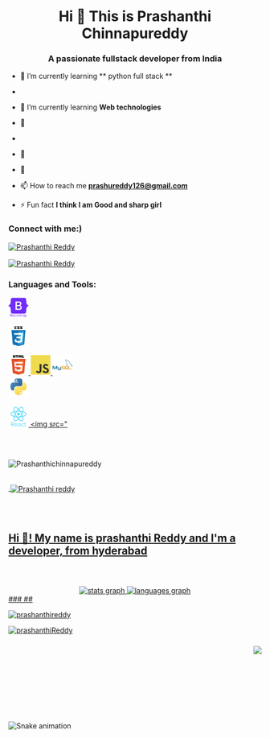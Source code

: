 <h1 align="center">Hi  👋 This is  Prashanthi Chinnapureddy </h1>

<h3 align="center">A passionate fullstack developer from India</h3>

- 🔭 I’m currently learning ** python full stack **
-
- 🌱 I’m currently learning **Web technologies**
- 👯
- 
- 🤝
- 💬 
- 📫 How to reach me **prashureddy126@gmail.com**

- ⚡ Fun fact **I think I am Good and sharp girl**

<h3 align="left">Connect with me:)</h3>
<p align="left">
<a href="https://www.linkedin.com/in/prashanthi-reddy-56b868241/?lipi=urn%3Ali%3Apage%3Ad_flagship3_profile_view_base%3BA%2Foi4e%2BDTO673cPN4F%2BnSw%3D%3D" target="blank"><img align="center" src="https://raw.githubusercontent.com/rahuldkjain/github-profile-readme-generator/master/src/images/icons/Social/linked-in-alt.svg" alt="Prashanthi Reddy" height="30" width="40" /></a>

<a href="https://instagram.com/prashanthi_reddych" target="blank"><img align="center" src="https://raw.githubusercontent.com/rahuldkjain/github-profile-readme-generator/master/src/images/icons/Social/instagram.svg" alt="Prashanthi Reddy" height="30" width="40" /></a>
</p>

<h3 align="left">Languages and Tools:</h3>
<p align="left"> <a href="https://getbootstrap.com" target="_blank" rel="noreferrer"> <img src="https://raw.githubusercontent.com/devicons/devicon/master/icons/bootstrap/bootstrap-plain-wordmark.svg" alt="bootstrap" width="40" height="40"/> </a> <a href="https://www.w3schools.com/css/" target="_blank" rel="noreferrer">
  
<img src="https://raw.githubusercontent.com/devicons/devicon/master/icons/css3/css3-original-wordmark.svg" alt="css3" width="40" height="40"/> </a>

<a href="https://www.w3.org/html/" target="_blank" rel="noreferrer"> <img src="https://raw.githubusercontent.com/devicons/devicon/master/icons/html5/html5-original-wordmark.svg" alt="html5" width="40" height="40"/> </a> <a href="https://developer.mozilla.org/en-US/docs/Web/JavaScript" target="_blank" rel="noreferrer"> <img src="https://raw.githubusercontent.com/devicons/devicon/master/icons/javascript/javascript-original.svg" alt="javascript" width="40" height="40"/> </a> <a href="https://www.mysql.com/" target="_blank" rel="noreferrer"> <img src="https://raw.githubusercontent.com/devicons/devicon/master/icons/mysql/mysql-original-wordmark.svg" alt="mysql" width="40" height="40"/> </a> <a href="https://www.python.org" target="_blank" rel="noreferrer"> <br><img src="https://raw.githubusercontent.com/devicons/devicon/master/icons/python/python-original.svg" alt="python" width="40" height="40"/> </a> <br> <br> <a href="https://reactjs.org/" target="_blank" rel="noreferrer"> <img src="https://raw.githubusercontent.com/devicons/devicon/master/icons/react/react-original-wordmark.svg" alt="react" width="40" height="40"/> </a>
<a href="https://developer.mozilla.org/en-US/docs/Web/JavaScript" target="_blank" rel="noreferrer"> <img src="<a href="https://developer.mozilla.org/en-US/docs/Web/JavaScript" target="_blank" rel="noreferrer"> 


<br>
<br>

<p><img align="left" src="https://github-readme-stats.vercel.app/api/top-langs?username=prashanthireddy26&show_icons=true&locale=en&layout=compact" alt="Prashanthichinnapureddy" /></p>
<br>
<br>
<p>&nbsp;<img align="center" src="https://github-readme-stats.vercel.app/api?username=Prashanthireddy26 CHINNAPUREDDY&show_icons=true&locale=en" alt="Prashanthi reddy" /></p>
<br>
<br>
<h2 align="left">Hi 👋! My name is prashanthi Reddy and I'm a developer, from hyderabad</h2></p>
<br>

###
<div align="center">
  <img src="https://github-readme-stats.vercel.app/api?username=maurodesouza&hide_title=false&hide_rank=false&show_icons=true&include_all_commits=true&count_private=true&disable_animations=false&theme=dracula&locale=en&hide_border=false" height="150" alt="stats graph"  />
  <img src="https://github-readme-stats.vercel.app/api/top-langs?username=maurodesouza&locale=en&hide_title=false&layout=compact&card_width=320&langs_count=5&theme=dracula&hide_border=false" height="150" alt="languages graph" />
</div>
###
##
<p align="left"> <img src="https://komarev.com/ghpvc/?username=prashanthireddy26&label=Profile%20views&color=0e75b6&style=flat" alt="prashanthireddy" /> </p>

<p align="left"> <a href="https://github.com/ryo-ma/github-profile-trophy"><img src="https://github-profile-trophy.vercel.app/?username=prashanthireddy26" alt="prashanthiReddy" /></a> </p>

###

<img align="right" height="150" src="https://i.imgflip.com/65efzo.gif"  />

###
###

<br clear="both">

<img src="https://raw.githubusercontent.com/maurodesouza/maurodesouza/output/snake.svg" alt="Snake animation" />

###
